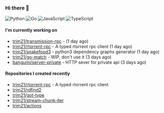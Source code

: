 ### Hi there 👋

![Python](https://img.shields.io/badge/python-3670A0?style=for-the-badge&logo=python&logoColor=ffdd54)
![Go](https://img.shields.io/badge/go-%2300ADD8.svg?style=for-the-badge&logo=go&logoColor=white)
![JavaScript](https://img.shields.io/badge/javascript-%23323330.svg?style=for-the-badge&logo=javascript&logoColor=%23F7DF1E)
![TypeScript](https://img.shields.io/badge/typescript-%23007ACC.svg?style=for-the-badge&logo=typescript&logoColor=white)

#### I'm currently working on

- [trim21/transmission-rpc](https://github.com/trim21/transmission-rpc) -  (1 day ago)
- [trim21/rtorrent-rpc](https://github.com/trim21/rtorrent-rpc) - A typed rtorrent rpc client (1 day ago)
- [trim21/snakefood3](https://github.com/trim21/snakefood3) - python3 dependency graphs generator (1 day ago)
- [trim21/go-match](https://github.com/trim21/go-match) - WIP, don&#39;t use it  (3 days ago)
- [bangumi/server-private](https://github.com/bangumi/server-private) - HTTP sever for private api (3 days ago)

#### Repositories I created recently

- [trim21/rtorrent-rpc](https://github.com/trim21/rtorrent-rpc) - A typed rtorrent rpc client
- [trim21/rdfind2](https://github.com/trim21/rdfind2)
- [trim21/got-type](https://github.com/trim21/got-type)
- [trim21/stream-chunk-iter](https://github.com/trim21/stream-chunk-iter)
- [trim21/actions](https://github.com/trim21/actions)
